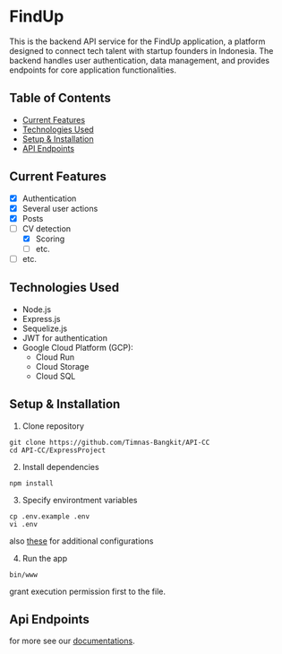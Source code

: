 # FindUp
This is the backend API service for the FindUp application, a platform designed to connect tech talent with startup founders in Indonesia. The backend handles user authentication, data management, and provides endpoints for core application functionalities.

## Table of Contents
- [Current Features](#current-features)
- [Technologies Used](#technologies-used)
- [Setup & Installation](#setup--installation)
- [API Endpoints](#api-endpoints)

## Current Features
- [x] Authentication
- [x] Several user actions
- [x] Posts
- [ ] CV detection
  - [x] Scoring
  - [ ] etc.
- [ ] etc.

## Technologies Used
- Node.js
- Express.js
- Sequelize.js
- JWT for authentication
- Google Cloud Platform (GCP):
  - Cloud Run
  - Cloud Storage
  - Cloud SQL
 
## Setup & Installation
1. Clone repository
```shell
git clone https://github.com/Timnas-Bangkit/API-CC
cd API-CC/ExpressProject
```
2. Install dependencies
```shell
npm install
```
3. Specify environtment variables
```shell
cp .env.example .env
vi .env
```
also [these](https://github.com/Timnas-Bangkit/API-CC/tree/master/ExpressProject/config) for additional configurations

4. Run the app
```shell
bin/www
```
grant execution permission first to the file.

## Api Endpoints
for more see our [documentations](https://documenter.getpostman.com/view/28068209/2sAYBPkZcs). 
